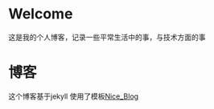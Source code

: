 Welcome
=======
这是我的个人博客，记录一些平常生活中的事，与技术方面的事

博客
=======
这个博客基于jekyll
使用了模板[Nice_Blog](https://github.com/itisbenjamin/Nice_Blog)




